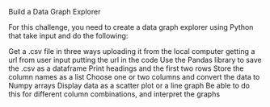 Build a Data Graph Explorer

For this challenge, you need to create a data graph explorer using Python that take input and do the following:

Get a .csv file in three ways
uploading it from the local computer
getting a url from user input
putting the url in the code
Use the Pandas library to save the .csv as a dataframe
Print headings and the first two rows
Store the column names as a list
Choose one or two columns and convert the data to Numpy arrays
Display data as a scatter plot or a line graph
Be able to do this for different column combinations, and interpret the graphs
